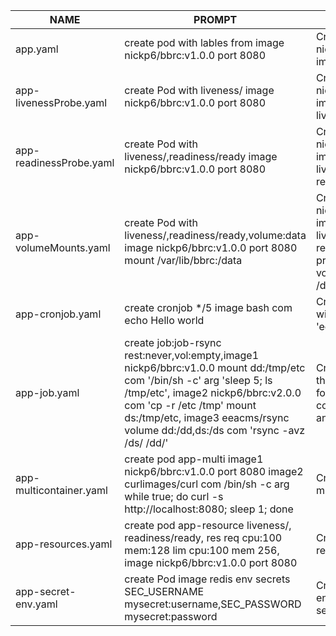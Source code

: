|NAME|PROMPT|DESCRIPTION|EXAMPLE|
|-|-|-|-|
|app.yaml|create pod with lables from image nickp6/bbrc:v1.0.0 port 8080|Create Pod with nickp6/bbrc:v1.0.0 image|https://raw.githubusercontent.com/NickP007/les05/main/yaml/app.yaml|
|app-livenessProbe.yaml|create Pod with liveness/ image nickp6/bbrc:v1.0.0 port 8080|Create Pod with nickp6/bbrc:v1.0.0 image and livenessProbe|https://raw.githubusercontent.com/NickP007/les05/main/yaml/app-livenessProbe.yaml|
|app-readinessProbe.yaml|create Pod with liveness/,readiness/ready image nickp6/bbrc:v1.0.0 port 8080|Create Pod with nickp6/bbrc:v1.0.0 image and liveness-, readiness- probes|https://raw.githubusercontent.com/NickP007/les05/main/yaml/app-readinessProbe.yaml|
|app-volumeMounts.yaml|create Pod with liveness/,readiness/ready,volume:data image nickp6/bbrc:v1.0.0 port 8080 mount /var/lib/bbrc:/data|Create Pod with nickp6/bbrc:v1.0.0 image and liveness-, readiness- probes, volumeMounts /data|https://raw.githubusercontent.com/NickP007/les05/main/yaml/app-volumeMounts.yaml|
|app-cronjob.yaml|create cronjob */5 image bash com echo Hello world|Create CronJob with command 'echo Hello world'|https://raw.githubusercontent.com/NickP007/les05/main/yaml/app-cronjob.yaml|
|app-job.yaml|create job:job-rsync rest:never,vol:empty,image1 nickp6/bbrc:v1.0.0 mount dd:/tmp/etc com '/bin/sh -c' arg 'sleep 5; ls /tmp/etc', image2 nickp6/bbrc:v2.0.0 com 'cp -r /etc /tmp' mount ds:/tmp/etc, image3 eeacms/rsync volume dd:/dd,ds:/ds com 'rsync -avz /ds/ /dd/'|Create Job rsync the contents of a folder from one container to another|https://raw.githubusercontent.com/NickP007/les05/main/yaml/app-job.yaml|
|app-multicontainer.yaml|create pod app-multi image1 nickp6/bbrc:v1.0.0 port 8080  image2 curlimages/curl com /bin/sh -c arg  while true; do curl -s http://localhost:8080; sleep 1; done|Create multicontainer Pod|https://raw.githubusercontent.com/NickP007/les05/main/yaml/app-multicontainer.yaml|
|app-resources.yaml|create pod app-resource liveness/, readiness/ready, res req cpu:100 mem:128 lim cpu:100 mem 256, image nickp6/bbrc:v1.0.0 port 8080|Create Pod with resources|https://raw.githubusercontent.com/NickP007/les05/main/yaml/app-resources.yaml|
|app-secret-env.yaml|create Pod image redis env secrets SEC_USERNAME mysecret:username,SEC_PASSWORD mysecret:password|Create Pod with environment from secret|https://raw.githubusercontent.com/NickP007/les05/main/yaml/app-secret-env.yaml|
